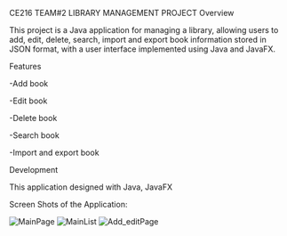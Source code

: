 CE216 TEAM#2 LIBRARY MANAGEMENT PROJECT
Overview

This project is a Java application for managing a library, allowing users to add,
edit, delete, search, import and export book information stored in JSON format, 
with a user interface implemented using Java and JavaFX.

Features

-Add book

-Edit book

-Delete book

-Search book

-Import and export book

Development

This application designed with Java, JavaFX

Screen Shots of the Application:


![MainPage](https://github.com/caisergan/CE216-LibraryManagementProject/assets/104510078/ae5225e0-19d2-407e-b338-4d8cabe6a28a)
![MainList](https://github.com/caisergan/CE216-LibraryManagementProject/assets/104510078/7b59001e-2a89-4aa2-9aa4-93f7001fc837)
![Add_editPage](https://github.com/caisergan/CE216-LibraryManagementProject/assets/104510078/83578dac-0bae-4145-a1b1-1f5fd1dd483b)
